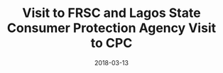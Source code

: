 ---
title:   Visit to FRSC and Lagos State Consumer Protection Agency Visit to CPC
date:    2018-03-13
category:     news
layout: post
image:   /uploads/frsc1.jpg
---